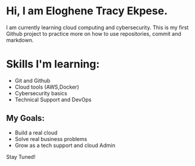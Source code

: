 # Hi, I am Eloghene Tracy Ekpese.

I am currently learning cloud computing and cybersecurity. This is my first Github project to practice more on how to use repositories, commit and markdown.

# Skills I'm learning:
- Git and Github
- Cloud tools (AWS,Docker)
- Cybersecurity basics
- Technical Support and DevOps

## My Goals:
- Build a real cloud
- Solve real business problems
- Grow as a tech support and cloud Admin

Stay Tuned!
